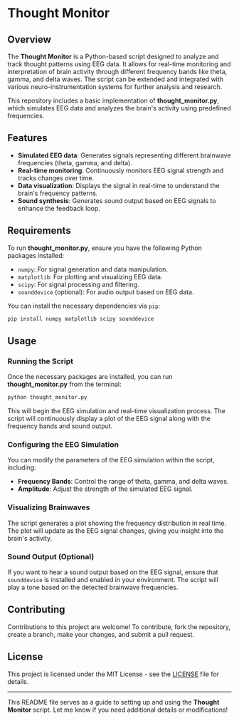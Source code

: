 # Thought Monitor

## Overview

The **Thought Monitor** is a Python-based script designed to analyze and track thought patterns using EEG data. It allows for real-time monitoring and interpretation of brain activity through different frequency bands like theta, gamma, and delta waves. The script can be extended and integrated with various neuro-instrumentation systems for further analysis and research.

This repository includes a basic implementation of **thought_monitor.py**, which simulates EEG data and analyzes the brain's activity using predefined frequencies. 

## Features

- **Simulated EEG data**: Generates signals representing different brainwave frequencies (theta, gamma, and delta).
- **Real-time monitoring**: Continuously monitors EEG signal strength and tracks changes over time.
- **Data visualization**: Displays the signal in real-time to understand the brain's frequency patterns.
- **Sound synthesis**: Generates sound output based on EEG signals to enhance the feedback loop.

## Requirements

To run **thought_monitor.py**, ensure you have the following Python packages installed:

- `numpy`: For signal generation and data manipulation.
- `matplotlib`: For plotting and visualizing EEG data.
- `scipy`: For signal processing and filtering.
- `sounddevice` (optional): For audio output based on EEG data.

You can install the necessary dependencies via `pip`:

```bash
pip install numpy matplotlib scipy sounddevice
```

## Usage

### Running the Script

Once the necessary packages are installed, you can run **thought_monitor.py** from the terminal:

```bash
python thought_monitor.py
```

This will begin the EEG simulation and real-time visualization process. The script will continuously display a plot of the EEG signal along with the frequency bands and sound output.

### Configuring the EEG Simulation

You can modify the parameters of the EEG simulation within the script, including:

- **Frequency Bands**: Control the range of theta, gamma, and delta waves.
- **Amplitude**: Adjust the strength of the simulated EEG signal.

### Visualizing Brainwaves

The script generates a plot showing the frequency distribution in real time. The plot will update as the EEG signal changes, giving you insight into the brain's activity.

### Sound Output (Optional)

If you want to hear a sound output based on the EEG signal, ensure that `sounddevice` is installed and enabled in your environment. The script will play a tone based on the detected brainwave frequencies.

## Contributing

Contributions to this project are welcome! To contribute, fork the repository, create a branch, make your changes, and submit a pull request.

## License

This project is licensed under the MIT License - see the [LICENSE](LICENSE) file for details.

---

This README file serves as a guide to setting up and using the **Thought Monitor** script. Let me know if you need additional details or modifications!
